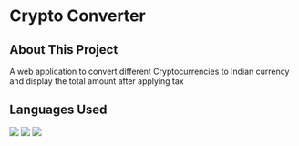 # Crypto Converter

## About This Project

A web application to convert different Cryptocurrencies to Indian currency and display the total amount after applying tax


## Languages Used
<a href="https://img.shields.io/badge/Python-16.9-blue"><img src="https://img.shields.io/badge/Python-16.9-blue" /></a>
<a href="https://img.shields.io/badge/CSS-33.7-brightgreen"><img src="https://img.shields.io/badge/CSS-33.7-brightgreen" /></a>
<a href="https://img.shields.io/badge/HTML-49.0-red"><img src="https://img.shields.io/badge/HTML-49.0-red" /></a>

